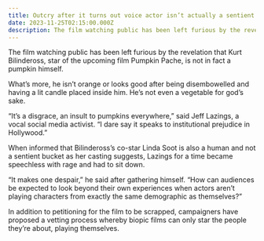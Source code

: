 ```yaml
---
title: Outcry after it turns out voice actor isn’t actually a sentient pumpkin
date: 2023-11-25T02:15:00.000Z
description: The film watching public has been left furious by the revelation that Kurt Bilindeross, star of the upcoming film Pumpkin Pache, is not in fact a pumpkin himself.
---
```


The film watching public has been left furious by the revelation that Kurt Bilindeross, star of the upcoming film Pumpkin Pache, is not in fact a pumpkin himself.

What’s more, he isn’t orange or looks good after being disembowelled and having a lit candle placed inside him. He’s not even a vegetable for god’s sake.

“It’s a disgrace, an insult to pumpkins everywhere,” said Jeff Lazings, a vocal social media activist. “I dare say it speaks to institutional prejudice in Hollywood.”

When informed that Bilindeross’s co-star Linda Soot is also a human and not a sentient bucket as her casting suggests, Lazings for a time became speechless with rage and had to sit down.

“It makes one despair,” he said after gathering himself. “How can audiences be expected to look beyond their own experiences when actors aren’t playing characters from exactly the same demographic as themselves?”

In addition to petitioning for the film to be scrapped, campaigners have proposed a vetting process whereby biopic films can only star the people they’re about, playing themselves.
